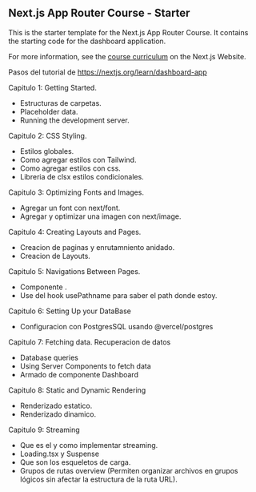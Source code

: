 ## Next.js App Router Course - Starter

This is the starter template for the Next.js App Router Course. It contains the starting code for the dashboard application.

For more information, see the [course curriculum](https://nextjs.org/learn) on the Next.js Website.

Pasos del tutorial de https://nextjs.org/learn/dashboard-app

Capitulo 1: Getting Started.
  - Estructuras de carpetas.
  - Placeholder data.
  - Running the development server.

Capitulo 2: CSS Styling.
  - Estilos globales.
  - Como agregar estilos con Tailwind.
  - Como agregar estilos con css.
  - Libreria de clsx estilos condicionales.

Capitulo 3: Optimizing Fonts and Images.
  - Agregar un font con next/font.
  - Agregar y optimizar una imagen con next/image.
  
Capitulo 4: Creating Layouts and Pages.
  - Creacion de paginas y enrutamniento anidado.
  - Creacion de Layouts.

Capitulo 5: Navigations Between Pages.
  - Componente <Link>.
  - Use del hook usePathname para saber el path donde estoy.

Capitulo 6: Setting Up your DataBase
  - Configuracion con PostgresSQL usando @vercel/postgres

Capitulo 7: Fetching data. Recuperacion de datos
  - Database queries
  - Using Server Components to fetch data
  - Armado de componente Dashboard

Capitulo 8: Static and Dynamic Rendering
  - Renderizado estatico.
  - Renderizado dinamico.

Capitulo 9: Streaming
  - Que es el y como implementar streaming.
  - Loading.tsx y Suspense
  - Que son los esqueletos de carga.
  - Grupos de rutas overview (Permiten organizar archivos en grupos lógicos sin afectar la estructura de la ruta URL).